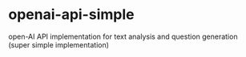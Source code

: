 # openai-api-simple
open-AI API implementation for text analysis and question generation (super simple implementation)
